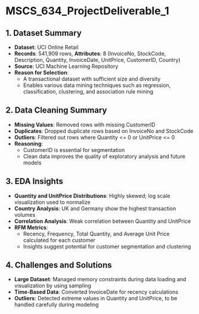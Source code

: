 # MSCS_634_ProjectDeliverable_1

## 1. Dataset Summary
- **Dataset**: UCI Online Retail
- **Records**: 541,909 rows, **Attributes**: 8 (InvoiceNo, StockCode, Description, Quantity, InvoiceDate, UnitPrice, CustomerID, Country)
- **Source**: UCI Machine Learning Repository
- **Reason for Selection**:
  - A transactional dataset with sufficient size and diversity
  - Enables various data mining techniques such as regression, classification, clustering, and association rule mining

## 2. Data Cleaning Summary
- **Missing Values**: Removed rows with missing CustomerID
- **Duplicates**: Dropped duplicate rows based on InvoiceNo and StockCode
- **Outliers**: Filtered out rows where Quantity <= 0 or UnitPrice <= 0
- **Reasoning**:
  - CustomerID is essential for segmentation
  - Clean data improves the quality of exploratory analysis and future models

## 3. EDA Insights
- **Quantity and UnitPrice Distributions**: Highly skewed; log scale visualization used to normalize
- **Country Analysis**: UK and Germany show the highest transaction volumes
- **Correlation Analysis**: Weak correlation between Quantity and UnitPrice
- **RFM Metrics**:
  - Recency, Frequency, Total Quantity, and Average Unit Price calculated for each customer
  - Insights suggest potential for customer segmentation and clustering

## 4. Challenges and Solutions
- **Large Dataset**: Managed memory constraints during data loading and visualization by using sampling
- **Time-Based Data**: Converted InvoiceDate for recency calculations
- **Outliers**: Detected extreme values in Quantity and UnitPrice, to be handled carefully during modeling
